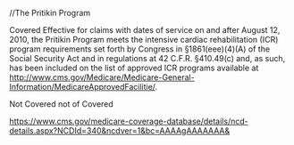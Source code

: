 //The Pritikin Program

Covered
Effective for claims with dates of service on and after August 12, 2010, the Pritikin Program meets the intensive cardiac rehabilitation (ICR) program requirements set forth by Congress in §1861(eee)(4)(A) of the Social Security Act and in regulations at 42 C.F.R. §410.49(c) and, as such, has been included on the list of approved ICR programs available at http://www.cms.gov/Medicare/Medicare-General-Information/MedicareApprovedFacilitie/.

Not Covered
not of Covered

https://www.cms.gov/medicare-coverage-database/details/ncd-details.aspx?NCDId=340&ncdver=1&bc=AAAAgAAAAAAA&
